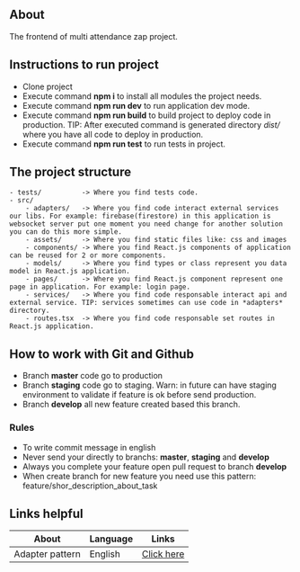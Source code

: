 ## About 

The frontend of multi attendance zap project.

## Instructions to run project

- Clone project
- Execute command **npm i** to install all modules the project needs.
- Execute command **npm run dev** to run application dev mode.
- Execute command **npm run build** to build project to deploy code in production. TIP: After executed command is generated directory *dist/* where you have all code to deploy in production.
- Execute command **npm run test** to run tests in project.


## The project structure

```
- tests/          -> Where you find tests code.
- src/
    - adapters/   -> Where you find code interact external services our libs. For example: firebase(firestore) in this application is websocket server put one moment you need change for another solution you can do this more simple.
    - assets/     -> Where you find static files like: css and images
    - components/ -> Where you find React.js components of application can be reused for 2 or more components.
    - models/     -> Where you find types or class represent you data model in React.js application.
    - pages/      -> Where you find React.js component represent one page in application. For example: login page.
    - services/   -> Where you find code responsable interact api and external service. TIP: services sometimes can use code in *adapters* directory. 
    - routes.tsx  -> Where you find code responsable set routes in React.js application.
```


## How to work with Git and Github

- Branch **master** code go to production
- Branch **staging** code go to staging. Warn: in future can have staging environment to validate if feature is ok before send production.
- Branch **develop** all new feature created based this branch.

### Rules 

- To write commit message in english
- Never send your directly to branchs: **master**, **staging** and **develop**
- Always you complete your feature open pull request to branch **develop**
- When create branch for new feature you need use this pattern: feature/shor_description_about_task


## Links helpful

| About  |  Language | Links  | 
|---     |---        |---     |
|   Adapter pattern     |    English       |    [Click here](https://refactoring.guru/design-patterns/adapter/typescript/example)    |



